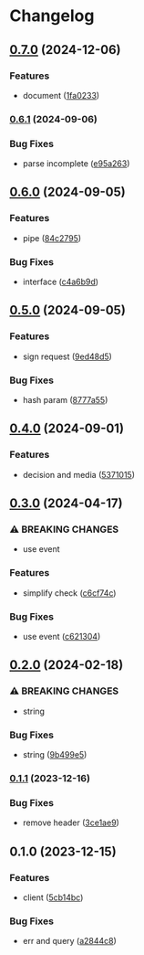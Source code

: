# Changelog

## [0.7.0](https://www.github.com/brokeyourbike/veriff-api-client-go/compare/v0.6.1...v0.7.0) (2024-12-06)


### Features

* document ([1fa0233](https://www.github.com/brokeyourbike/veriff-api-client-go/commit/1fa023335caba639aa4a042ad5812ef6d7a12365))

### [0.6.1](https://www.github.com/brokeyourbike/veriff-api-client-go/compare/v0.6.0...v0.6.1) (2024-09-06)


### Bug Fixes

* parse incomplete ([e95a263](https://www.github.com/brokeyourbike/veriff-api-client-go/commit/e95a2635c8dd70103997f0ae17a3773e4ef2ccca))

## [0.6.0](https://www.github.com/brokeyourbike/veriff-api-client-go/compare/v0.5.0...v0.6.0) (2024-09-05)


### Features

* pipe ([84c2795](https://www.github.com/brokeyourbike/veriff-api-client-go/commit/84c2795316bb6678f9404c47923814babb8838c8))


### Bug Fixes

* interface ([c4a6b9d](https://www.github.com/brokeyourbike/veriff-api-client-go/commit/c4a6b9d754dd641b6f643b58687b0d96d6e8a01e))

## [0.5.0](https://www.github.com/brokeyourbike/veriff-api-client-go/compare/v0.4.0...v0.5.0) (2024-09-05)


### Features

* sign request ([9ed48d5](https://www.github.com/brokeyourbike/veriff-api-client-go/commit/9ed48d574f1a854de51e4af0a4c0c9b99928e701))


### Bug Fixes

* hash param ([8777a55](https://www.github.com/brokeyourbike/veriff-api-client-go/commit/8777a55ae401556d88d60b4e4cf6c1bf7fd78ef0))

## [0.4.0](https://www.github.com/brokeyourbike/veriff-api-client-go/compare/v0.3.0...v0.4.0) (2024-09-01)


### Features

* decision and media ([5371015](https://www.github.com/brokeyourbike/veriff-api-client-go/commit/5371015f7d4ae2226173758f81925b935b4f3d5d))

## [0.3.0](https://www.github.com/brokeyourbike/veriff-api-client-go/compare/v0.2.0...v0.3.0) (2024-04-17)


### ⚠ BREAKING CHANGES

* use event

### Features

* simplify check ([c6cf74c](https://www.github.com/brokeyourbike/veriff-api-client-go/commit/c6cf74c8ee18161d851fde8029f69564a5e25f37))


### Bug Fixes

* use event ([c621304](https://www.github.com/brokeyourbike/veriff-api-client-go/commit/c6213043a15594bf0f5f67cd266d0ce591dc479f))

## [0.2.0](https://www.github.com/brokeyourbike/veriff-api-client-go/compare/v0.1.1...v0.2.0) (2024-02-18)


### ⚠ BREAKING CHANGES

* string

### Bug Fixes

* string ([9b499e5](https://www.github.com/brokeyourbike/veriff-api-client-go/commit/9b499e5aa450c8530b963a062853890168454058))

### [0.1.1](https://www.github.com/brokeyourbike/veriff-api-client-go/compare/v0.1.0...v0.1.1) (2023-12-16)


### Bug Fixes

* remove header ([3ce1ae9](https://www.github.com/brokeyourbike/veriff-api-client-go/commit/3ce1ae9a3d15a835566005f3edf979d0ea143fed))

## 0.1.0 (2023-12-15)


### Features

* client ([5cb14bc](https://www.github.com/brokeyourbike/veriff-api-client-go/commit/5cb14bc1f3786eb6ab6cf0248a4f0b92d313ff4e))


### Bug Fixes

* err and query ([a2844c8](https://www.github.com/brokeyourbike/veriff-api-client-go/commit/a2844c83ce43eabbc0df27e49b52253379525c29))
